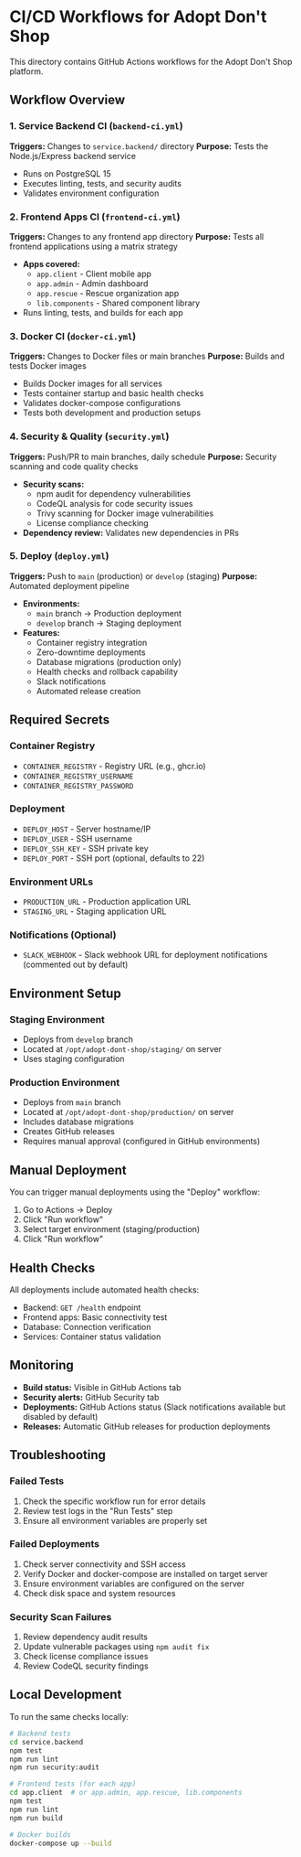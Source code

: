 # CI/CD Workflows for Adopt Don't Shop

This directory contains GitHub Actions workflows for the Adopt Don't Shop platform.

## Workflow Overview

### 1. Service Backend CI (`backend-ci.yml`)
**Triggers:** Changes to `service.backend/` directory
**Purpose:** Tests the Node.js/Express backend service
- Runs on PostgreSQL 15
- Executes linting, tests, and security audits
- Validates environment configuration

### 2. Frontend Apps CI (`frontend-ci.yml`)
**Triggers:** Changes to any frontend app directory
**Purpose:** Tests all frontend applications using a matrix strategy
- **Apps covered:**
  - `app.client` - Client mobile app
  - `app.admin` - Admin dashboard
  - `app.rescue` - Rescue organization app
  - `lib.components` - Shared component library
- Runs linting, tests, and builds for each app

### 3. Docker CI (`docker-ci.yml`)
**Triggers:** Changes to Docker files or main branches
**Purpose:** Builds and tests Docker images
- Builds Docker images for all services
- Tests container startup and basic health checks
- Validates docker-compose configurations
- Tests both development and production setups

### 4. Security & Quality (`security.yml`)
**Triggers:** Push/PR to main branches, daily schedule
**Purpose:** Security scanning and code quality checks
- **Security scans:**
  - npm audit for dependency vulnerabilities
  - CodeQL analysis for code security issues
  - Trivy scanning for Docker image vulnerabilities
  - License compliance checking
- **Dependency review:** Validates new dependencies in PRs

### 5. Deploy (`deploy.yml`)
**Triggers:** Push to `main` (production) or `develop` (staging)
**Purpose:** Automated deployment pipeline
- **Environments:**
  - `main` branch → Production deployment
  - `develop` branch → Staging deployment
- **Features:**
  - Container registry integration
  - Zero-downtime deployments
  - Database migrations (production only)
  - Health checks and rollback capability
  - Slack notifications
  - Automated release creation

## Required Secrets

### Container Registry
- `CONTAINER_REGISTRY` - Registry URL (e.g., ghcr.io)
- `CONTAINER_REGISTRY_USERNAME`
- `CONTAINER_REGISTRY_PASSWORD`

### Deployment
- `DEPLOY_HOST` - Server hostname/IP
- `DEPLOY_USER` - SSH username
- `DEPLOY_SSH_KEY` - SSH private key
- `DEPLOY_PORT` - SSH port (optional, defaults to 22)

### Environment URLs
- `PRODUCTION_URL` - Production application URL
- `STAGING_URL` - Staging application URL

### Notifications (Optional)
- `SLACK_WEBHOOK` - Slack webhook URL for deployment notifications (commented out by default)

## Environment Setup

### Staging Environment
- Deploys from `develop` branch
- Located at `/opt/adopt-dont-shop/staging/` on server
- Uses staging configuration

### Production Environment
- Deploys from `main` branch
- Located at `/opt/adopt-dont-shop/production/` on server
- Includes database migrations
- Creates GitHub releases
- Requires manual approval (configured in GitHub environments)

## Manual Deployment

You can trigger manual deployments using the "Deploy" workflow:
1. Go to Actions → Deploy
2. Click "Run workflow"
3. Select target environment (staging/production)
4. Click "Run workflow"

## Health Checks

All deployments include automated health checks:
- Backend: `GET /health` endpoint
- Frontend apps: Basic connectivity test
- Database: Connection verification
- Services: Container status validation

## Monitoring

- **Build status:** Visible in GitHub Actions tab
- **Security alerts:** GitHub Security tab
- **Deployments:** GitHub Actions status (Slack notifications available but disabled by default)
- **Releases:** Automatic GitHub releases for production deployments

## Troubleshooting

### Failed Tests
1. Check the specific workflow run for error details
2. Review test logs in the "Run Tests" step
3. Ensure all environment variables are properly set

### Failed Deployments
1. Check server connectivity and SSH access
2. Verify Docker and docker-compose are installed on target server
3. Ensure environment variables are configured on the server
4. Check disk space and system resources

### Security Scan Failures
1. Review dependency audit results
2. Update vulnerable packages using `npm audit fix`
3. Check license compliance issues
4. Review CodeQL security findings

## Local Development

To run the same checks locally:

```bash
# Backend tests
cd service.backend
npm test
npm run lint
npm run security:audit

# Frontend tests (for each app)
cd app.client  # or app.admin, app.rescue, lib.components
npm test
npm run lint
npm run build

# Docker builds
docker-compose up --build
``` 